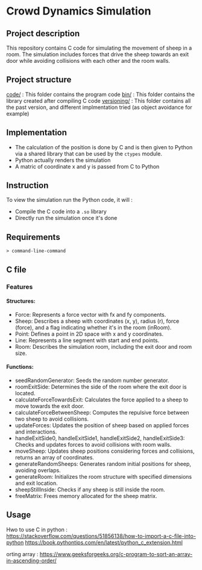 # Crowd Dynamics Simulation

## Project description
This repository contains C code for simulating the movement of sheep in a room. The simulation includes forces that drive the sheep towards an exit door while avoiding collisions with each other and the room walls.

## Project structure
[code/](./code) : This folder contains the program code
[bin/](./bin) : This folder contains the library created after compiling C code
[versioning/](./versioning) : This folder contains all the past version, and different implmentation tried (as object avoidance for example)

## Implementation
* The calculation of the position is done by C and is then given to Python via a shared library that can be used by the `ctypes` module.
* Python actually renders the simulation
* A matric of coordinate x and y is passed from C to Python

## Instruction
To view the simulation run the Python code, it will :
* Compile the C code into a `.so` library
* Directly run the simulation once it's done

## Requirements

`> command-line-command`


## C file
### Features
#### Structures:

* Force: Represents a force vector with fx and fy components.
* Sheep: Describes a sheep with coordinates (x, y), radius (r), force (force), and a flag indicating whether it's in the room (inRoom).
* Point: Defines a point in 2D space with x and y coordinates.
* Line: Represents a line segment with start and end points.
* Room: Describes the simulation room, including the exit door and room size.

#### Functions:

* seedRandomGenerator: Seeds the random number generator.
* roomExitSide: Determines the side of the room where the exit door is located.
* calculateForceTowardsExit: Calculates the force applied to a sheep to move towards the exit door.
* calculateForceBetweenSheep: Computes the repulsive force between two sheep to avoid collisions.
* updateForces: Updates the position of sheep based on applied forces and interactions.
* handleExitSide0, handleExitSide1, handleExitSide2, handleExitSide3: Checks and updates forces to avoid collisions with room walls.
* moveSheep: Updates sheep positions considering forces and collisions, returns an array of coordinates.
* generateRandomSheeps: Generates random initial positions for sheep, avoiding overlaps.
* generateRoom: Initializes the room structure with specified dimensions and exit location.
* sheepStillInside: Checks if any sheep is still inside the room.
* freeMatrix: Frees memory allocated for the sheep matrix.

## Usage


Hwo to use C in python :
https://stackoverflow.com/questions/51856138/how-to-import-a-c-file-into-python
https://book.pythontips.com/en/latest/python_c_extension.html


orting array : https://www.geeksforgeeks.org/c-program-to-sort-an-array-in-ascending-order/
